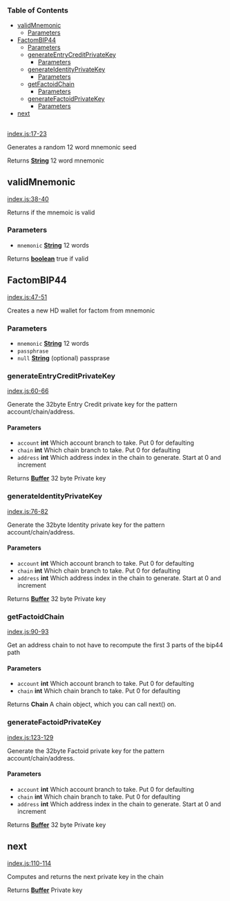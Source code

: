 <!-- Generated by documentation.js. Update this documentation by updating the source code. -->

### Table of Contents

-   [validMnemonic][1]
    -   [Parameters][2]
-   [FactomBIP44][3]
    -   [Parameters][4]
    -   [generateEntryCreditPrivateKey][5]
        -   [Parameters][6]
    -   [generateIdentityPrivateKey][7]
        -   [Parameters][8]
    -   [getFactoidChain][9]
        -   [Parameters][10]
    -   [generateFactoidPrivateKey][11]
        -   [Parameters][12]
-   [next][13]

## 

[index.js:17-23][14]

Generates a random 12 word mnemonic seed

Returns **[String][15]** 12 word mnemonic

## validMnemonic

[index.js:38-40][16]

Returns if the mnemoic is valid

### Parameters

-   `mnemonic` **[String][15]** 12 words

Returns **[boolean][17]** true if valid

## FactomBIP44

[index.js:47-51][18]

Creates a new HD wallet for factom from mnemonic

### Parameters

-   `mnemonic` **[String][15]** 12 words
-   `passphrase`  
-   `null` **[String][15]** (optional) passprase

### generateEntryCreditPrivateKey

[index.js:60-66][19]

Generate the 32byte Entry Credit private key for the pattern account/chain/address.

#### Parameters

-   `account` **int** Which account branch to take. Put 0 for defaulting
-   `chain` **int** Which chain branch to take. Put 0 for defaulting
-   `address` **int** Which address index in the chain to generate. Start at 0 and increment

Returns **[Buffer][20]** 32 byte Private key

### generateIdentityPrivateKey

[index.js:76-82][21]

Generate the 32byte Identity private key for the pattern account/chain/address.

#### Parameters

-   `account` **int** Which account branch to take. Put 0 for defaulting
-   `chain` **int** Which chain branch to take. Put 0 for defaulting
-   `address` **int** Which address index in the chain to generate. Start at 0 and increment

Returns **[Buffer][20]** 32 byte Private key

### getFactoidChain

[index.js:90-93][22]

Get an address chain to not have to recompute the first 3 parts of the bip44 path

#### Parameters

-   `account` **int** Which account branch to take. Put 0 for defaulting
-   `chain` **int** Which chain branch to take. Put 0 for defaulting

Returns **Chain** A chain object, which you can call next() on.

### generateFactoidPrivateKey

[index.js:123-129][23]

Generate the 32byte Factoid private key for the pattern account/chain/address.

#### Parameters

-   `account` **int** Which account branch to take. Put 0 for defaulting
-   `chain` **int** Which chain branch to take. Put 0 for defaulting
-   `address` **int** Which address index in the chain to generate. Start at 0 and increment

Returns **[Buffer][20]** 32 byte Private key

## next

[index.js:110-114][24]

Computes and returns the next private key in the chain

Returns **[Buffer][20]** Private key

[1]: #validmnemonic

[2]: #parameters

[3]: #factombip44

[4]: #parameters-1

[5]: #generateentrycreditprivatekey

[6]: #parameters-2

[7]: #generateidentityprivatekey

[8]: #parameters-3

[9]: #getfactoidchain

[10]: #parameters-4

[11]: #generatefactoidprivatekey

[12]: #parameters-5

[13]: #next

[14]: https://git@github.com/:MyFactomWallet/factombip44/blob/508b2b63336d8e4e4739b75a4c316727b4bd8caa/index.js#L17-L23 "Source code on GitHub"

[15]: https://developer.mozilla.org/docs/Web/JavaScript/Reference/Global_Objects/String

[16]: https://git@github.com/:MyFactomWallet/factombip44/blob/508b2b63336d8e4e4739b75a4c316727b4bd8caa/index.js#L38-L40 "Source code on GitHub"

[17]: https://developer.mozilla.org/docs/Web/JavaScript/Reference/Global_Objects/Boolean

[18]: https://git@github.com/:MyFactomWallet/factombip44/blob/508b2b63336d8e4e4739b75a4c316727b4bd8caa/index.js#L47-L51 "Source code on GitHub"

[19]: https://git@github.com/:MyFactomWallet/factombip44/blob/508b2b63336d8e4e4739b75a4c316727b4bd8caa/index.js#L60-L66 "Source code on GitHub"

[20]: https://nodejs.org/api/buffer.html

[21]: https://git@github.com/:MyFactomWallet/factombip44/blob/508b2b63336d8e4e4739b75a4c316727b4bd8caa/index.js#L76-L82 "Source code on GitHub"

[22]: https://git@github.com/:MyFactomWallet/factombip44/blob/508b2b63336d8e4e4739b75a4c316727b4bd8caa/index.js#L90-L93 "Source code on GitHub"

[23]: https://git@github.com/:MyFactomWallet/factombip44/blob/508b2b63336d8e4e4739b75a4c316727b4bd8caa/index.js#L123-L129 "Source code on GitHub"

[24]: https://git@github.com/:MyFactomWallet/factombip44/blob/508b2b63336d8e4e4739b75a4c316727b4bd8caa/index.js#L110-L114 "Source code on GitHub"
